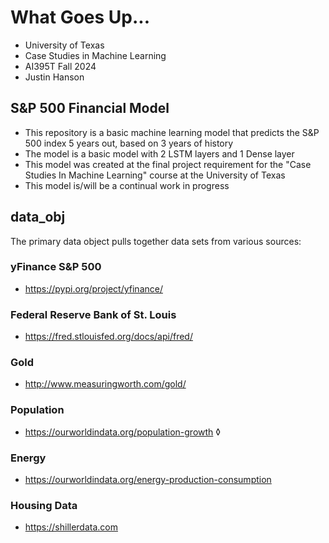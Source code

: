 # What Goes Up...
- University of Texas
- Case Studies in Machine Learning
- AI395T Fall 2024
- Justin Hanson

## S&P 500 Financial Model
- This repository is a basic machine learning model that predicts the S&P 500 index 5 years out, based on 3 years of history
- The model is a basic model with 2 LSTM layers and 1 Dense layer
- This model was created at the final project requirement for the "Case Studies In Machine Learning" course at the University of Texas
- This model is/will be a continual work in progress

## data_obj
The primary data object pulls together data sets from various sources:

### yFinance S&P 500
- https://pypi.org/project/yfinance/

### Federal Reserve Bank of St. Louis
- https://fred.stlouisfed.org/docs/api/fred/

### Gold
- http://www.measuringworth.com/gold/

### Population
- https://ourworldindata.org/population-growth
◊
### Energy
- https://ourworldindata.org/energy-production-consumption

### Housing Data
- https://shillerdata.com

